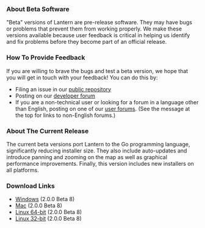 ### About Beta Software
"Beta" versions of Lantern are pre-release software. They may have bugs or problems that prevent them from working properly. We make these versions available because user feedback is critical in helping us identify and fix problems before they become part of an official release. 

### How To Provide Feedback
If you are willing to brave the bugs and test a beta version, we hope that you will get in touch with your feedback! You can do this by:
* Filing an issue in our [public repository](https://github.com/getlantern/lantern/issues/new)
* Posting on our [developer forum](https://groups.google.com/forum/#!forum/lantern-devel)
* If you are a non-technical user or looking for a forum in a language other than English, posting on one of our [user forums](https://groups.google.com/forum/#!forum/lantern-users-en). (See the message at the top for links to non-English forums.)

### About The Current Release
The current beta versions port Lantern to the Go programming language, significantly reducing installer size. They also include auto-updates and introduce panning and zooming on the map as well as graphical performance improvements. Finally, this version includes new installers on all platforms.

### Download Links
* [Windows](https://s3.amazonaws.com/lantern/lantern-installer-beta.exe) (2.0.0 Beta 8)
* [Mac](https://s3.amazonaws.com/lantern/lantern-installer-beta.dmg) (2.0.0 Beta 8)
* [Linux 64-bit](https://s3.amazonaws.com/lantern/lantern-installer-beta-64-bit.deb) (2.0.0 Beta 8)
* [Linux 32-bit](https://s3.amazonaws.com/lantern/lantern-installer-beta-32-bit.deb) (2.0.0 Beta 8)